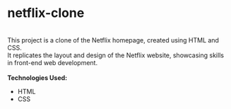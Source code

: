 # netflix-clone
<br>
This project is a clone of the Netflix homepage, created using HTML and CSS. 
<br>
It replicates the layout and design of the Netflix website, showcasing skills in front-end web development. 
<br><br>
<b>Technologies Used:</b> 
<ul>
  <li>HTML</li>
  <li>CSS</li>
</ul>
